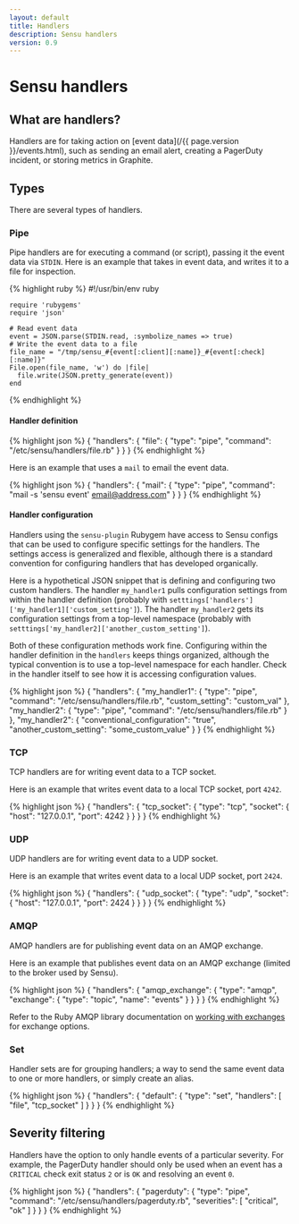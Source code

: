 ```yaml
---
layout: default
title: Handlers
description: Sensu handlers
version: 0.9
---
```


# Sensu handlers

## What are handlers?

Handlers are for taking action on [event data](/{{ page.version }}/events.html), such as sending an email alert, creating a PagerDuty incident, or storing metrics in Graphite.

## Types
There are several types of handlers.

### Pipe 

Pipe handlers are for executing a command (or script), passing it the
event data via `STDIN`. Here is an example that takes in event data, and
writes it to a file for inspection.

{% highlight ruby %}
    #!/usr/bin/env ruby

    require 'rubygems'
    require 'json'

    # Read event data
    event = JSON.parse(STDIN.read, :symbolize_names => true)
    # Write the event data to a file
    file_name = "/tmp/sensu_#{event[:client][:name]}_#{event[:check][:name]}"
    File.open(file_name, 'w') do |file|
      file.write(JSON.pretty_generate(event))
    end
{% endhighlight %}

#### Handler definition

{% highlight json %}
{
  "handlers": {
    "file": {
      "type": "pipe",
      "command": "/etc/sensu/handlers/file.rb"
    }
  }
}
{% endhighlight %}

Here is an example that uses a `mail` to email the event data.

{% highlight json %}
{
  "handlers": {
    "mail": {
      "type": "pipe",
      "command": "mail -s 'sensu event' email@address.com"
    }
  }
}
{% endhighlight %}

#### Handler configuration

Handlers using the `sensu-plugin` Rubygem have access to Sensu configs
that can be used to configure specific settings for the handlers.  The
settings access is generalized and flexible, although there is a
standard convention for configuring handlers that has developed
organically.

Here is a hypothetical JSON snippet that is defining and configuring two
custom handlers.  The handler `my_handler1` pulls configuration settings
from within the handler definition (probably with
`setttings['handlers']['my_handler1]['custom_setting']`).  The
handler `my_handler2` gets its configuration settings from a
top-level namespace (probably with
`setttings['my_handler2]['another_custom_setting']`).  

Both of these configuration methods work fine.  Configuring within the
handler definition in the `handlers` keeps things organized,
although the typical convention is to use a top-level namespace for each
handler.  Check in the handler itself to see how it is accessing
configuration values.

{% highlight json %}
{
  "handlers": {
    "my_handler1": {
      "type": "pipe",
      "command": "/etc/sensu/handlers/file.rb",
      "custom_setting": "custom_val"
    },
    "my_handler2": {
      "type": "pipe",
      "command": "/etc/sensu/handlers/file.rb"
    }
  },
  "my_handler2": {
     "conventional_configuration": "true",
     "another_custom_setting": "some_custom_value"
   }
}
{% endhighlight %}

### TCP
TCP handlers are for writing event data to a TCP socket.

Here is an example that writes event data to a local TCP socket, port `4242`.

{% highlight json %}
{
  "handlers": {
    "tcp_socket": {
      "type": "tcp",
      "socket": {
        "host": "127.0.0.1",
        "port": 4242
      }
    }
  }
}
{% endhighlight %}

### UDP
UDP handlers are for writing event data to a UDP socket.

Here is an example that writes event data to a local UDP socket, port `2424`.

{% highlight json %}
{
  "handlers": {
    "udp_socket": {
      "type": "udp",
      "socket": {
        "host": "127.0.0.1",
        "port": 2424
      }
    }
  }
}
{% endhighlight %}

### AMQP
AMQP handlers are for publishing event data on an AMQP exchange.

Here is an example that publishes event data on an AMQP exchange (limited to the broker used by Sensu).

{% highlight json %}
{
  "handlers": {
    "amqp_exchange": {
      "type": "amqp",
      "exchange": {
        "type": "topic",
        "name": "events"
      }
    }
  }
}
{% endhighlight %}

Refer to the Ruby AMQP library documentation on [working with
exchanges](http://rubyamqp.info/articles/working_with_exchanges/) for
exchange options.

### Set

Handler sets are for grouping handlers; a way to send the same event
data to one or more handlers, or simply create an alias.

{% highlight json %}
{
  "handlers": {
    "default": {
      "type": "set",
      "handlers": [
        "file",
        "tcp_socket"
      ]
    }
  }
}
{% endhighlight %}

## Severity filtering

Handlers have the option to only handle events of a particular severity.
For example, the PagerDuty handler should only be used when an event has
a `CRITICAL` check exit status `2` or is `OK` and resolving an event `0`.

{% highlight json %}
{
  "handlers": {
    "pagerduty": {
      "type": "pipe",
      "command": "/etc/sensu/handlers/pagerduty.rb",
      "severities": [
        "critical",
        "ok"
      ]
    }
  }
}
{% endhighlight %}

